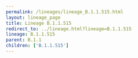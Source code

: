 ```yaml
---
permalink: /lineages/lineage_B.1.1.515.html
layout: lineage_page
title: Lineage B.1.1.515
redirect_to: ../lineage.html?lineage=B.1.1.515
lineage: B.1.1.515
parent: B.1.1
children: ['B.1.1.515']
---
```

